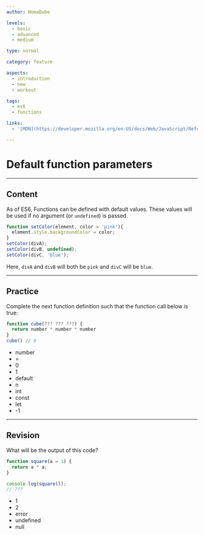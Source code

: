 ```yaml
---
author: NomaDube

levels:
  - basic
  - advanced
  - medium

type: normal

category: feature

aspects:
  - introduction
  - new
  - workout

tags:
  - es6
  - functions

links:
  - '[MDN](https://developer.mozilla.org/en-US/docs/Web/JavaScript/Reference/Functions/Default_parameters){website}'

---
```

# Default function parameters

---
## Content

As of ES6, Functions can be defined with default values. These values will be used if no argument (or `undefined`) is passed.

```javascript
function setColor(element, color = 'pink'){
  element.style.backgroundColor = color;
}
setColor(divA);
setColor(divB, undefined);
setColor(divC, 'blue');
```

Here, `divA` and `divB` will both be `pink`  and `divC` will be `blue`.

---
## Practice

Complete the next function definition such that the function call below is true:

```javascript
function cube(??? ??? ???) {
  return number * number * number
}
cube() // 0
```

* number
* =
* 0
* 1
* default
* n
* int
* const
* let
* -1

---
## Revision

What will be the output of this code?

```javascript
function square(a = 1) {
  return a * a;
}

console.log(square());
// ???
```

* 1
* 2
* error
* undefined
* null
 
